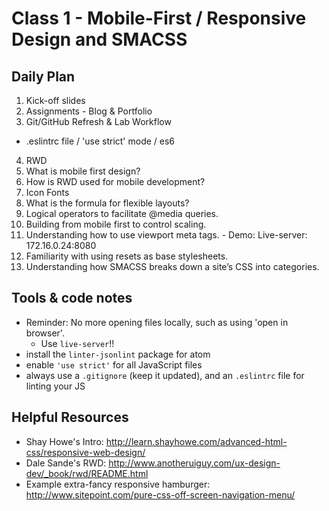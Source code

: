 # Class 1 - Mobile-First / Responsive Design and SMACSS

## Daily Plan
1. Kick-off slides
2. Assignments - Blog & Portfolio
3. Git/GitHub Refresh & Lab Workflow
  - .eslintrc file / 'use strict' mode / es6
4. RWD
  1. What is mobile first design?
  2. How is RWD used for mobile development?
  3. Icon Fonts
  4. What is the formula for flexible layouts?
  5. Logical operators to facilitate @media queries.
  6. Building from mobile first to control scaling.
  7. Understanding how to use viewport meta tags.
    - Demo: Live-server: 172.16.0.24:8080  
  8. Familiarity with using resets as base stylesheets.
  9. Understanding how SMACSS breaks down a site’s CSS into categories.


## Tools & code notes
- Reminder: No more opening files locally, such as using 'open in browser'.
  - Use `live-server`!!
- install the `linter-jsonlint` package for atom
- enable `'use strict'` for all JavaScript files
- always use a `.gitignore` (keep it updated), and an `.eslintrc` file for linting your JS

## Helpful Resources
 - Shay Howe's Intro: http://learn.shayhowe.com/advanced-html-css/responsive-web-design/
 - Dale Sande's RWD: http://www.anotheruiguy.com/ux-design-dev/_book/rwd/README.html
 - Example extra-fancy responsive hamburger: http://www.sitepoint.com/pure-css-off-screen-navigation-menu/
